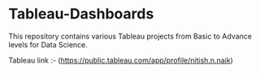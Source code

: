 # Tableau-Dashboards
This repository contains various Tableau projects from Basic to Advance levels for Data Science.

Tableau link :- (https://public.tableau.com/app/profile/nitish.n.naik)
